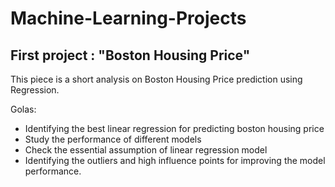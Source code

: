 # Machine-Learning-Projects

## First project : "Boston Housing Price"

This piece is a short analysis on Boston Housing Price prediction using Regression. 

Golas: 

- Identifying the best linear regression for predicting boston housing price
- Study the performance of different models
- Check the essential assumption of linear regression model
- Identifying the outliers and high influence points for improving the model performance. 

